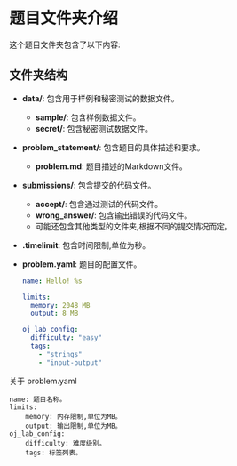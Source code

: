 # 题目文件夹介绍

这个题目文件夹包含了以下内容:

## 文件夹结构

- **data/**: 包含用于样例和秘密测试的数据文件。
  - **sample/**: 包含样例数据文件。
  - **secret/**: 包含秘密测试数据文件。
  
- **problem_statement/**: 包含题目的具体描述和要求。
  - **problem.md**: 题目描述的Markdown文件。

- **submissions/**: 包含提交的代码文件。
  - **accept/**: 包含通过测试的代码文件。
  - **wrong_answer/**: 包含输出错误的代码文件。
  - 可能还包含其他类型的文件夹,根据不同的提交情况而定。

- **.timelimit**: 包含时间限制,单位为秒。

- **problem.yaml**: 题目的配置文件。
  ```yaml
  name: Hello! %s
  
  limits:
    memory: 2048 MB
    output: 8 MB
  
  oj_lab_config:
    difficulty: "easy"
    tags:
      - "strings"
      - "input-output"

关于 problem.yaml

    name: 题目名称。
    limits:
        memory: 内存限制,单位为MB。
        output: 输出限制,单位为MB。
    oj_lab_config:
        difficulty: 难度级别。
        tags: 标签列表。

